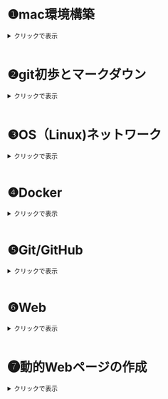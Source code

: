 
# ❶mac環境構築

<details><summary>クリックで表示</summary>

## homebrew
### *homebrewとは*
- MacやLinuxで使えるパッケージマネジャー（ソフトウェアをインストール・管理するための便利ツール）

⇨Homebrewを使うと、ターミナル上から簡単にツールを入れたりアップデートしたりできる。

 <br/>

### *インストール*
1.  公式サイトからインストール用のコマンドを入手（以下）

```
/bin/bash -c "$(curl -fsSL https://raw.githubusercontent.com/Homebrew/install/HEAD/install.sh)"
```

2. terminalに貼り付け実行（パスワードはPCのものを使用）

3. 「Press RETURN to continue or any other key to abort 」が表示されたら、Enterキーで実行

4. 「Installation successful」と出たらインストール完了

5. 以下のコマンドをterminalに入力し、バージョン情報が表示されれば正常
```
brew -v
```

 <br/>

## Git
### *Gitとは*
- コードの変更履歴を記録・管理するためのツール（**ローカル環境**）

    - 特徴：　バージョン管理・履歴・ブランチ機能・共同開発
 <br/>

### *インストール*
Gitは元々インストールされている場合もあるため、まず以下のコマンドで確認する。
```
git -v
```
git versionが表示されればGitは利用可能

*"コマンドラインデベロッパーツールが必要です"と表示された場合はインストールを行う。

完了するとGitが利用できる。

 <br/>

 ## GitHub
 ### *GitHubとは*
- Gitのデータをインターネット上で共有するサービス（**リモート環境**）

    - 特徴：　Gitのリポジトリをクラウド上に・コードの公開・共有

 <br/>

### *Githubアカウント*
Git(hub)の利用にはアカウントの作成が必要
- Github公式サイトにアクセスしてサインアップ⇨
[GitHub](https://github.com/)

<br/>

### *リポジトリの作成*
リポジトリ：　Gitで管理するプロジェクト（コード・ファイル・フォルダ・履歴等）の入れ物

- "New repository"を選択
    - Repository name：プロジェクト名
    - Description(任意)：内容の説明
    - Public / Private：公開設定 *（後で変更可能）*
    - **Initialize this repository with "README file"** ：READMEファイル（説明書）を作る場合チェック☑️



<br/>

## GitHub Desktop
### *GitHub Desktopとは*

- ターミナルを使わなくてもGitを使えるGUIツール

    - 特徴：　管理・コミット（変更記録）・プッシュ・プル・ブランチ切り替え・GitHub接続がカンタンに

<br/>

### *インストール*
1. 公式サイトからアプリをダウンロード⇨[GitHub Desktop](https://github.com/apps/desktop)

2. GitHubアカウントでログイン
3. フォルダやファイルをリポジトリへ登録

<br/>

### *使い方（GitHub Desktop版）*


---
#### push
---
 登録したファイル内容の変更等を保存すると、GitHub Desktop上に反映される

⇨　GitHub Desktop上の"Commit to main"より変更を保存

⇨　"Push origin" でGitHub上にアップロードされる

<br/>

### *使い方（コマンド版）*
ターミナルへのコマンド入力でも同じ操作ができる

git
- clone
- add
- commit
- push
- init
- remote add


<br/>

## Docker
### *Dockerとは*
- アプリと環境設定を丸ごと軽量なパッケージ（＝コンテナ）にすることで、どこでも同じ動作が保証される仕組み
    - イメージ：　コンテナを作るための設計図。OSやソフトウェア、設定が入っている。
    - コンテナ：　実際に動いている実行中の環境＝１つのVM
    - Dokerfile：　イメージを作るためのレシピ。テキストファイルで環境を定義

<br/>

### *インストール*
- Macの場合は**Docker Desktop**を使うとラク

    ⇨DockerはLinuxのVMを使っているため、Desktop版で自動構築してもらうのが簡単

1. 公式サイトからダウンロード⇨[Docker](https://www.docker.com/)

2. アプリケーションフォルダに移動し開く

3. 利用規約に同意、こだわりがなければ推奨設定を利用

4. 動作状況を確認
    - メニューバーに🐳のマークがある場合正常に起動している
    - または、ターミナル上で以下を入力し、バージョン情報が表示されれば正常
    ```
    docker -v
    ```

5. 現在実行中のDockerコンテナを確認

以下のコマンドで起動中のコンテナ一覧が表示される

```
docker ps
```
- `docker ps -a`：すべてのコンテナを表示（停止中含む）
- `docker ps -q`：コンテナIDのみを表示（スクリプトで使うときに便利）

<br/>

## docer-compose
- 複数のDockerコンテナを一括で構成・起動・管理できるツール

- Docker Desktopにcomposeも同梱されており、すぐ使える場合が多い
    - ターミナル上で以下を入力し、バージョン情報が表示されれば正常
    ```
    docker-compose -v
    ```
<br/>

## Visual Studio Code
- 拡張機能が豊富なマルチOSコードエディタ

<br/>

### *インストール*
1. 公式サイトからダウンロード⇨[visuaistudio](https://code.visualstudio.com/)

2. アプリケーションフォルダにインストールして起動
3. 拡張機能でカスタム

    - おすすめカスタム機能⇨[VScodeおすすめカスタム](https://qiita.com/qrrq/items/0e116a59743874d18cb1)

<br/>

### *terminal*
- Macのターミナル（bash,zsh）をVScode内で開いているイメージ

<br/>

## まとめ
以下が確認できればとりあえずOK
- コマンドラインで確認

    - `docker ps`

    - `docker-compose -v`

    - `git -v`

    - `brew -v`

- PCのアプリケーションフォルダで確認

    - github desktop
    - visual studio code

</details>

<br/>

# ❷git初歩とマークダウン

<details><summary>クリックで表示</summary>

## SSH（Secure Shell）
- ネットワークを通じて別のPCと安全に通信するためのプロトコル、SSH鍵ペア（**公開鍵＆秘密鍵**）で認証
- 特徴：暗号化通信、リモートアクセス、トンネリング（他のHTTPなどのプロトコルの通信も安全に）
- **GitHubなど、リモートローカル間でデータをやり取りするにはSSH認証が必要**
- 一般的にHTTPSより安全

**※HTTPS**　ーもう一つの認証方法
- アクセスのたびにユーザー名とパスワード（アクセストークン）を使って認証
- **Web通信**を安全にするために使う

<br/>

### *SSH接続の設定*
#### SSH鍵の作成
1. SShキーを入れるフォルダ（デフォルト）に移動
   ```
   $cd ~/.ssh
    ```
2. コマンドでSSH鍵ペアを生成する
    ```
    ssh-keygen -t rsa
    ```

3. 鍵の保存場所がデフォルトの`~/.ssh/id_rsa `になっていることを確認
4. パスワードの設定（入力が見えないので注意）
5. 任意でパスフレーズを設定（しない場合はエンター）

6. 以下のように生成される

<img src="https://prog-8.com/shared/images/document/34/165533606243.png" width="50%">

引用 > https://prog-8.com/docs/git-env

7. .sshファイル内に鍵が作成できていることを確認
```
ls ~/.ssh
```

#### SSH公開鍵の登録（GitHub）

1. SShキーのフォルダ（デフォルト）に移動
   ```
   $cd ~/.ssh
    ```
2. 公開鍵ファイル内容の閲覧
    ```
    cat id_rsa.pub
    ```
3. `ssh-rsa`から始まり、メールアドレスで終わる長い文字列が公開鍵
4. GitHubにログインし、「Setting > SSH and GPG keys >  New SSH key」へ

   Keyフィールドに先程の公開鍵をコピペ⇨「Add SSH Key」
5. 接続の確認
   ```
   ssh -T git@github.com
   ```
   接続できていれば以下メッセージが表示
   ```
   Hi <Your GitHub Username>! You've successfully authenticated,...
   ```

参考⇩
> https://qiita.com/shizuma/items/2b2f873a0034839e47ce

<br/>

## リポジトリ
リポジトリ：　Gitで管理するプロジェクト（コード・ファイル・フォルダ・履歴等）の入れ物

### *リポジトリの作成*
- "New repository"を選択
    - Repository name：プロジェクト名
    - Description(任意)：内容の説明
    - Public / Private：公開設定 *（後で変更可能）*
    - **Initialize this repository with "README file"** ：READMEファイル（説明書）を作る場合チェック☑️



## clone
- リモート上のリポジトリをローカルに履歴やブランチごとコピーすること
    - 特徴：　ローカルで編集可、バックアップ、バージョン管理

## commit
- ローカルリポジトリ内で変更を保存する操作
    - ファイルの状態、作成者、タイムスタンプなどの情報をもつ
    - コミットメッセージ：変更点を説明するコメントで、履歴を振り返るときに大事

## push
- commitをリモートリポジトリに送信する操作
    - 共有、バックアップになる

<br/>

### *Clone〜Pushまでの流れ　【GitHub Desktop ver.】*
[terminal(コマンド)で行う場合はコチラ](#clonepushまでの流れgitコマンドver)

＜はじめに＞
必要に応じて、ローカル上にGitのリポジトリ（履歴を管理する場所）を作成する。
- プロジェクトのフォルダ内で実行すると、”.git”という隠しフォルダが作成される。（これはバージョン管理に必要な情報を記録する）
- コマンドは以下⇩
    ```
    git init
    ```

＜Clone＞

すでにリモート環境にあるリポジトリを履歴ごとローカルにコピー⇩
```
Git clone <repositoryのURL>
```

＜commit＞

1. commitの準備として、記録したい変更を指定する(ステージング)
```
#変更したファイル名を指定
git add <file>

#現在のフォルダとその中のすべての変更をまとめて指定
git add .
```

2. ステージングした変更をリポジトリに記録（＝Commit）
```
git commit -m "<commit message>"
```

＜push＞

1. ローカルとリモートの接続を設定(リモートリポジトリ名の`<name>`は、通常は`origin`)
```
git remote add <name> <remote_repository_url>
```

2. commitをpush（`<branch＿name>`は送信したいブランチ名、mainやmasterなど）

```
git push <remote_name> <branch_name>

#通常は
git push origin main
```

<br/>

### *Clone〜Pushまでの流れ　【Gitコマンドver.】*

＜Clone＞

1. GitHub Desktopを開き、GitHubアカウントでログイン

2. - 既存リポジトリがない場合

     "Clone a repository from the Internet"を選択
   - 他のリポジトリがある場合

        左上のメニューバーからFile >Clone Repositoryを選択

3. タブからGitHub.com　>　リポジトリ一覧からクローンしたいリポジトリを選択
4. ”Local Path”からローカル上でのコピー先を選択
5. クローンが完了するとGitHub Desktopの画面がクローンしたリポジトリの管理画面に切り替わる

＜commit＞

1. 編集したファイルを保存（必須）

2. GitHub Desktopを開き、保存した変更点が表示されていることを確認

3. 画面左下のCommit Massage（Summary）を記入

4. ”Commit to main”をクリックする

＜push＞

1. GitHub Desktopの画面右上にある"Push origin" をクリック

2. GitHub上で変更点が反映されていれば成功

<br/>

## まとめ
- 安全な通信にはSSH接続が必要
- リモート・ローカル環境間でデータ転送（clone・pushなど）をするにはまずSSH接続
- コマンドを使う時は「現在地cd」と「コマンド」、「接続先」を確認

<br/>

</details>

<br/>

# ❸OS（Linux)ネットワーク

<details><summary>クリックで表示</summary>

## ネットワーク通信の設定
※今回は共有ネットワーク環境へのSSHアクセスを想定

1. SSH接続用の秘密鍵を用意、配置する
- pemファイル（鍵や証明書情報のテキストファイル）をホームディレクトリに配置
   - ない場合は`.ssh`に配置する
   ```
    #.sshの権限を一時変更
    chmod 700 .ssh/

    #pemファイルをダウンロード > .sshへ移動
    mv Downloads/<秘密鍵名.pem> .ssh/

    #pemファイルの権限変更
    chmod 600 .ssh/<秘密鍵名.pem>.pem
    ```

2. リモート環境にログインする

```
# -iで秘密鍵を指定
ssh -i ~/.ssh/<秘密鍵名.pem> <ユーザー名>@<ホスト名またはIPアドレス>
```
**＜2回目以降の接続は上記のコマンドのみ入力すればログイン可能＞**

<br/>

## シェルコマンドの実行
シェルコマンド：コンピュータに指示する言葉

オプション：コマンドの後ろにつけて指示を細かく調整する（-〇〇）

Tab補完：コマンドやファイル名などを、途中で予測して補完してくれる機能

### *基本のシェルコマンド*

#### 場所
- `cd`…ディレクトリに移動
  ```
  #パスを確認
  cd ~/<目的とするディレクトリ名>
  ```
- `find`…特定の条件でファイルやディレクトリを探す
  ```
  #カレントディレクトリ以下から特定の名前のファイルを探す

  find . -name "hoge.txt"
  ```
- `mv`…ファイル移動・ファイル名変更
  ```
  #sampleをDocumentsフォルダへ
  mv sample.txt ~/Documents/

  #oldnameからnewnameへ名称変更
  mv oldname.txt newname.txt
  ```
- `pwd`…カレントディレクトリの絶対パスを表示

#### 表示
- `ls`…ディレクトリ内容の表示
  - `ls -l`：詳細表示(権限や更新日時なども表示)
  - `ls -a`：隠しファイルを含む全てを表示
  - `ls -d`：ディレクトリ自体の内容を表示（中身ではない）
  - `ls -ld`：ディレクトリ自体が存在するかの確認

- `cat`…ファイル内容の全表示（コマンドライン上で）
- `less`…ファイル内容のページごと表示（別ウィンドウで）
    - q：終了　
    - /：検索

#### 作成
- `mkdir`…新しい空ディレクトリの作成
  ```
  mkdir <作成したいディレクトリ名>
  ```

- `touch`…新しい空ファイルの作成(既存のファイル名を指定すると、タイムスタンプのみ更新)
  ```
  touch <作成または更新したいファイル名>
  ```


#### 完全削除（注意！）
- `rm`…ファイル削除
  - `rm -r`…ディレクトリごと削除
  - `rm -i` …削除前に確認（`rm: remove 'file.txt'?`など）

#### その他操作
- `cp`…ファイルをコピー
- `grep`…検索
- `head`/`tail`…先頭/末尾の数行を表示
- `diff`…ファイルの差分を比較
- `wc`…文字数をカウント
- `tar`…アーカイブ（複数ファイルを一つにまとめる）**⇨圧縮はしない**
  ```
  tar [オプション] [アーカイブファイル名] [アーカイブするファイルまたはディレクトリ]
  ```
    - `-c`：新しいアーカイブファイルを作成
    - `-x`：アーカイブファイルを展開

- `zip`…**複数をまとめる＋圧縮**
  ```
  zip（作るZipファイル名）（圧縮するファイル）
  ```
- `unzip`…解凍

#### 特殊記号
- `*`/`?`：ワイルドカード、伏字として使える
- `|`：パイプ、前のコマンドの出力をそのまま次のコマンドに適用
- `>`：リダイレクト、出力を>の右側のファイルに上書き

<br/>

### *＋αコマンド*
<details><summary>クリックで表示</summary>

- `ln`：リンクを作成
  - ハードリンク：元ファイルの中身（inode）を見て、それにつながる別の入口を作成（＝共有）
    ⇨元ファイル消えてもデータ残る
    ```
    ln ファイル名 リンク名
    ```

  - シンボリックリンク：元ファイルへのパスを記録した別ファイルを作成（≒ショートカット）
    ⇨あくまでもショトカなので、元ファイルが消えたら消える
    ```
    ln -s target_directory リンク名
    ```

- `tr`
- `sed`
- `awk`
- `cut`
- `sort`
- `uniq`
- `comm`
- `date`


<br/>

</details>

<br/>

### *vim(vi)*
vim：テキストエディタviの拡張版、高い拡張性と軽い動作
- コマンド上で全て完結
- キーボードで全て操作可能
    - インサートモード：文字の編集
    - コマンドモード：コマンドの実行

#### 使い方
1. ターミナル上で編集したいファイルを指定
   ```
   vim <ファイル名>
   ```

2. vim画面が開く⇨`i`を入力するとインサートモードで編集できる
3. 編集後`esc`でコマンドラインモードへ
4. vimを閉じてターミナルに戻る
   - 保存: `:w`
   - 保存して終了: `:wq` または `:x`
   - 別の名前で保存: `:w <新しいファイル名>`
   - 変更がなければ終了: `:q`
   - 変更があっても強制終了: `:q!`
   - 強制的に保存して終了(権限チェックをすっ飛ばし、擬似sudo状態で書き込める): `:wq!`

## 権限
### *権限 rwxとは*
- ファイルやディレクトリに対するアクセス制御、「誰が」「何の操作を」できるか示す
- r(read・読み取り)、w(write・書き込み)、x(execute・実行)

  - **ファイルの場合**

    r：ファイル内容閲覧（＝`cat`,`less`コマンドが使える）
    w：編集・修正・削除可（＝`echo`,`rm`）
    x：ファイルをプログラムとして実行可
  - **ディレクトリの場合**
    r：ディレクトリ内のファイル名表示（＝`ls`）、**ファイルの中身を見るにはファイルの読み取り権限が別で必要**
    w：ディレクトリ内にファイル作成・名前変更・削除ができる（＝`touch`,`mkdir`,`mv`,`rm`）
    x：**ディレクトリ内に入れる**（＝`cd`）


    ⚠️たとえファイルアクセス権限があっても、そのファイルのあるディレクトリのxがないと操作できない！

<br/>

### *権限の表現方法*
- ユーザー権限は、ファイル所有者（User）・ファイルのグループ（Group）・その他（Others）の順で９ケタで表示される
  ```
  #U=rwx, G=r-x, O=r--の場合

  -rwxr-xr--  1 user group 4096 Apr 20 10:00 my_file.txt
  ```


- 各ユーザーの権限rwxは、０〜７の数字でも表現できる
- r=4, w=2, x=1となっており、権限はこの和で表現される
  - 例：r-x = 4+0+1=5（読み取り＋実行権限あり）
- `chmod`で権限を変更できる
  - ```
    chmod u+x my_script.sh  　# 所有者に実行権限を追加
    ```
  - ```
    chmod 755 my_executable 　# 数値で三者の権限を指定
    ```

参考 > https://qiita.com/shisama/items/5f4c4fa768642aad9e06

<br/>

### *基本の権限コマンド*
   - `chmod`…権限変更
   - `sudo`…＜一時的に＞管理者権限で実行（管理者はroot）

```
# ディレクトリを他人のホームディレクトリに作成

sudo -u <ターゲットユーザー名> mkdir /home/<ターゲットユーザー名>/<作成したいディレクトリ名>
```

   - `sudo -i`…一時的にrootとしログインした状態に
   - `su`…＜完全に＞ユーザー切り替え、パスワード必要、`exit`で元のユーザーへ
   - `chown`…所有者の変更
   - `chgrp`…グループを変更(グループ権限を利用したいときなど)

   - `tmp`…一時ファイルや一時ディレクトリを保存するディレクトリ
     - 通常はホームディレクトリ下に既存
     - 誰でも書き込み可能（＝一時的なファイルの共有場所になる）

<br/>

## ネットワーク通信
### *ローカルとリモート（インスタンス）間のファイル送受信*
#### scp（Secure Copy）
SSHプロトコルを使ったファイルの送受信、安全
- **リモート⇨ローカル**
  ```
  #基本（-iで秘密鍵ファイルを指定）
  scp -i <ローカルの秘密鍵ファイルパス> <リモートのユーザー名>@<リモートホスト>:<リモートのディレクトリパス>
  ```
  - 例(リモートishikawa@18.181.175.189にある、example.txtというファイルを、ローカルDesktopにコピー)
  ```
  scp -i ~/.ssh/training-2025-ishikawa.pem ishikawa@18.181.175.189:~/Kensyu/example.txt ~/Desktop/
  ```

- **ローカル⇨リモート**
  ```
  # ディレクトリの場合`-r`もつける
  scp -r <秘密鍵> <ローカルのディレクトリパス> <リモートのユーザー名>@<リモートホスト>:<リモートのディレクトリパス>

  ```
  - 例
  ```
  scp -r -i ~/.ssh/training-2025-ishikawa.pem ~/Desktop/test ishikawa@18.181.175.189:~/Kensyu/
  ```

#### curl
  様々なプロトコル（HTTPなど）でデータ転送（＝スクリプト向き）
- **Webコンテンツの取得やAPI連携**
  ```
  # ページのHTMLデータを取得
  curl <URL>
  ```

#### wget
 Webからのファイルダウンロードに特化
- Web上のファイルやサイト全体のDLに向く
  ```
  wget <URL>
  ```

<br/>

### *IPアドレス*
ネットワーク上でデバイスを識別し、通信を可能に
- グローバルIPアドレス
  - ネット上の住所、世界で一意
  - ISPが割り当て（動的か固定）
  - ネットと直接通信
- ローカルIPアドレス
  - ローカル上の住所、そのローカル上では一意
  - ルーターが自動割り当て
  - NATによりグローバルIPに変換して通信している

#### IPアドレスの確認
- グローバルIP
  ```
  curl ifconfig.me
  ```

- ローカルIP
  - コマンド
    ```
    # en0は、PC内でWifiを扱っている部分
    ifconfig en0
    ```
  - 設定から

    「システム設定 > ネットワーク > WiFi詳細 > TCP/IP」

<br/>

### *通信系コマンド*
- `ping`…「あるホスト（IPやドメイン）に対して通信が届くか」を調べるコマンド(疎通確認)
  - 他者のPCとの通信
    ```
    ping <通信したいPCのローカルIPアドレス>
    ```

  - 公式サイトとの通信
    ```
    ping <サイトのアドレス>
    ```

<br/>

## まとめ
- ネットワークへのSSH接続をする場合、**秘密鍵**を忘れずに
- コマンドライン上で直接ファイル編集をしたい場合は、適宜vimを使う
- **権限解決**は超大事！ファイル・ディレクトリの権限をそれぞれ確認し、適宜`chmod`
- ローカル・リモート間のデータ送受信は`scp`
- `ping`（疎通確認）はよく使う


</details>

<br/>

# ❹Docker

<details><summary>クリックで表示</summary>

## 仮想化
- 一つの物理的なコンピュータ上で、複数のコンピュータ環境を同時に動作させる技術
- 使いたいハード環境の再現も可（Switchでファミコンのゲームができるみたいな＝ファミコンのような動作環境をソフトウェアで作ってSwitchに入れてる）

  *ホスト型*
  - ハードウェアの上のホストOSにインストールし、その上でゲストOSを管理する
  - OSの上にOSを載せるので負荷大きい

  *ハイパーバイザー型*
  - ハードウェアにインストールし、その上でゲストOSを管理
  - CPU・メモリなどを独立したVMにする、**それぞれがOS（ゲストOS）をもつ**
  - アプリ同士の干渉がない

  *コンテナ型*
  - ホストOSにインストール、その上でアプリケーションを管理
  - アプリ＋実行用の設定等をコンテナという単位で分割、**ホストOSのカーネルを共有**(＝OSレベルでの仮想化)
  - ゲストOSが存在しない⇨起動早い
  - 軽量で高速、移植性が高い、デプロイしやすい


## Docker Engineとは
コンテナ型仮想化ソフトウェア。ホストOSのカーネルを使って動作しており、この上にコンテナを乗せられる。

- **docker CLI**
Docker Engine用のコマンドラインツール

<br/>

## Dockerとは
- コンテナ型仮想化を行うプラットフォームの一つ
  - 環境の再現性高い（パッケージなので）
  - アプリ配布・デプロイが簡単
  - アプリが小さく分割でき、開発が効率化
  - リソース効率が高い（負荷小さい）
  - CI/CDの効率化

### *Dockerの仕組み*
- アプリと環境設定を丸ごと軽量なパッケージ（＝Dockerイメージ）にし、イメージからコンテナという実行環境を起動する
⇨どこでも同じ動作が保証される仕組み

    - Dockerfile：　イメージのレイヤーを作るための設計図。テキストファイルで環境を定義
      - レイヤー式なので、既存のイメージに追加するだけでOK（欲しいコマンドなど書き足す）

    - **イメージ**：　コンテナを作るためのテンプレート。ソフトウェア・設定に関するファイルやメタ情報が入ったレイヤー構造をもつ

    - **コンテナ**：　実際に動作する実行環境＝１つの軽量なVM

- ①既存のイメージを用いてコンテナを作る方法と、②Dockerfile⇨イメージ⇨コンテナの順に作る方法がある


## ①コンテナ起動（既存のイメージを用いる）

### 前提条件
- Docker Desktopがインストール済み
- ターミナルが起動できる

※今回は Ubuntu公式Dockerイメージを使用

### *新しくコンテナを作る*
1. Dockerがインストールされていることを確認
   ```
   docker -v
   ```
2. Docker Hubから、Ubuntu公式イメージをダウンロード
   ```
   docker pull ubuntu
   ```
3. コンテナを起動`docker run`ー　実行するコマンドを指定しないと停止するので、通常はrunのみでは使わない

   ```
   # 対話的なシェルを起動（一般的なコマンド・コンテナ操作が可能）

   docker run -it ubuntu /bin/bash
   ```
4. 起動中のコンテナを確認

   ```
   docker ps
   または
   docker container ls [option]
   ```
- `docker ps -a`：すべてのコンテナを表示（停止中含む）
- `docker ps -q`：コンテナIDのみを表示（スクリプトで使うときに便利）

※今いるコンテナの名前（ID）を知りたい場合`docker ps`は使えないので以下を使う
```
echo $CONTAINER_NAME
```

5. コンテナを停止
   ```
   docker stop <コンテナ名またはID>
   ```
## ②コンテナ起動（Dockerfile⇨イメージ⇨コンテナの順に作る）

1. Dockerfileを読み込んで、指示された手順を実行し、最終的にDockerイメージを生成
   ```
   docker build [オプション] [Docker fileのあるディレクトリパス]
   ```

2. イメージからコンテナを作る（既存の場合と同じ）
   ```
   docker run -it ubuntu /bin/bash
   ```

<br/>

## *既存のコンテナに入る*
1. コンテナを動かす
   ```
   docker start <Dockerの名前かID>
   ```
2. 動かしたコンテナに入る
   （実行中のコンテナ内で新しいコマンドを実行する`exec`）
```
docker exec -it <DockerのID> /bin/bash
```

<br/>

## コンテナ内での操作
- 対話的なシェルを起動していれば、通常のシェルコマンド（`ls` など）でOK
-  vimを開くとき
コンテナ内でのvimインストールが必要（その後は通常と同じ）
```
apt-get update
apt-get install vim
```

※Dockerfileを作る時点でvimの設定を入れておけば、インストールは不要になる

<br/>

### イメージタグとバージョン指定
タグ：イメージのバージョンを識別・特定するラベル

⇨バージョン指定することで、完全に同じ環境を再現できるように

`ubuntu:20.04`＝イメージ名：タグ
※指定しないと`latest`タグになる（非推奨）

<br/>

## バインドマウント
- ホストマシン（Dockerが動作しているPC）のファイル・ディレクトリを、コンテナ内にマウント（接続）する（≒共有フォルダ）
- コンテナ内で変更すると、元ファイルも連動
  - コード変更のたびにコンテナを再構築する必要がなくなる
  - コンテナを削除してもホスト上にデータ残る

<br/>

### *マウントのしかた*
1. マウントしたいホストOSのディレクトリに移動
2. 以下で新たなコンテナを作成
   ※バインドマウントは既存のコンテナにはつけられない

```
<マウントしたいホストOSのディレクトリ> % docker run -it --mount type=bind,source="$(pwd)",target=/app ubuntu /bin/bash
```

またはターミナル上で
```
docker run -it --name <作るコンテナ名> -h dirtest --mount type=bind,src=<ローカルのパス>,dst=/app/dm_test ubuntu /bin/bash
```

<br/>

#### オプション-it
`docker run`に必須のオプション
- コンテナ内でのコマンド入力が可能に・コンテナの出力がターミナルに表示されるようになる

*詳細*

`-i`（ローカルの入力をコンテナの標準入力に接続）と、`-t`（コンテナ内のプロセスがターミナルで動作しているかのように振る舞う）を合体

<br/>

## リモート環境でコンテナを操作
1. リモート環境に接続（SSH）
   ```
   #例
   ssh -i ~/.ssh/training-2025-username.pem <username>@3.112.222.235
   ```
2. 基本コマンドは同様
3. ⚠️**バインドマウントのみ注意**

   直接ローカルからファイルをマウントすることはできない（リモートホストへのファイル転送を挟む必要がある）

   1. ローカルファイルをリモートに転送（scp）
   ```
   # デスクトップのtestディレクトリをリモートのKensyuに転送

   scp -r -i ~/.ssh/training-2025-ishikawa.pem ~/Desktop/test ishikawa@3.112.222.235:~/Kensyu/
   ```
   2. リモートのパス（ローカルファイルを入れたところ）を指定し、バインドマウントした新しいコンテナを作成

    ```
    # リモートホストのKensyuと、コンテナ上の/dm_testをマウント

    docker run -it --name remote_dm -h dirtest --mount type=bind,src=/home/ishikawa/Kensyu/test,dst=/app/dm_test ubuntu /bin/bash
    ```

    3. マウントしたディレクトリに移動し、ローカルのディレクトリ（ファイル）があるか確認
    `cd` `ls -l`

## volume
ボリューム：Docker上にあるデータの永続的な保管場所（≒ハードディスク）


<br/>

## 基本コマンドまとめ
- `docker pull`：イメージを取得
- `docker run`：新しくコンテナを作る
- `docker images``docker image ls`：保存されているイメージを確認
- `docker rm`：コンテナを削除・`rmi`だとイメージを削除
- `docker exec`：実行中のコンテナ内に命令する
- `docker cp`：ホストーコンテナ間でコピー（同期は無し）
- `docker start`：既存のコンテナを起動
- `docker top`：コンテナ内で動作しているプロセスを表示

- `image build`：Dockerfileからイメージを作成

<br/>

## 基本オプションまとめ
- `-it`：`docker run`に必須のオプション
  - コンテナ内でのコマンド入力が可能に・コンテナの出力がターミナルに表示されるようになる
- `-d`：バックグラウンドでコンテナを実行
  - 常に動作させるアプリなど
- `--name`：名前をつける

<br/>

## docker-compose
- 複数のDockerコンテナを一括で構成・起動・管理できるツール
- Yamlファイルにすることで、複数のdockerコマンドをまとめて実行可能

- Docker Desktopにcomposeも同梱されており、すぐ使える場合が多い
    - ターミナル上で以下を入力し、バージョン情報が表示されれば正常
    ```
    docker-compose -v
    ```

<br/>


<br/>

</details>

<br/>

# ❺Git/GitHub

<details><summary>クリックで表示</summary>

## Git
### *Gitとは*
- コードの変更履歴を記録・管理するためのツール（**ローカル環境**）

    - 特徴：　バージョン管理・履歴・ブランチ機能・共同開発

※インストール等については[Mac環境構築](#git)を参照

 <br/>

 ## GitHub
 ### *GitHubとは*
- Gitのデータをインターネット上で共有するサービス（**リモート環境**）
- 特徴：　Gitのリポジトリをクラウド上に・コードの公開・共有

<br/>

## GitHub Desktop
### *GitHub Desktopとは*

- ターミナルを使わなくてもGitを使えるGUIツール

    - 特徴：　管理・コミット（変更記録）・プッシュ・プル・ブランチ切り替え・GitHub接続がカンタンに

<br/>

##　基本用語
- リポジトリ：Gitで管理するプロジェクト（コード・ファイル・フォルダ・履歴等）の入れ物
- working directory（ワークツリー）：ファイルを作成したり編集するディレクトリ
- staging area（インデックス）：次にコミットする変更を一時的に保管

*使い方*

## ①GitHub Desktopの場合
[コマンドの場合はこちら](#コマンドの場合)

### *リポジトリの作成*

- "New repository"を選択
    - Repository name：プロジェクト名
    - Description(任意)：内容の説明
    - Public / Private：公開設定 *（後で変更可能）*
    - **Initialize this repository with "README file"** ：READMEファイル（説明書）を作る場合チェック☑️


<br/>

## ②コマンドの場合（ローカル）

### *リポジトリの作成〜コミットまで*
1. プロジェクト用のルートディレクトリを作成し、移動
   ```
   cd ~/Documents
   mkdir IT-training
   cd IT-training 
   ```
2. `.git`ディレクトリgitのバージョン管理情報全てを格納する隠しディレクトリ）を配置
   - これをルートディレクトリ下におくことでプロジェクトがgitの管理下に入る
  ```
  git init
  ```
3. リポジトリのワーキングディレクトリ下で新規ファイルを作成
   ```
   touch 0423.txt
   ```
4. 新規ファイルをステージングエリアに追加
   ```
   git add 0423.txt
   ```
5. 必要に応じて`git status`で状態を確認
   - ワーキングディレクトリの状態（ステージングまで反映されていない変更やファイルの確認など）
   - ステージングエリアの状態（`git add`されたファイル情報）
6. ステージングエリアの内容をコミット
   ```
   #-m以下はコミットメッセージ
   git commit -m "Add new file: 0423.txt"
   ```
7. `git status`でコミットできているか確認
8. ファイル内容を編集した場合も、同様にadd⇨commit

<br/>

### コミットを修正・取り消す
HEAD：最新のコミット
- `git reset`
  - `--soft`：ステージング・ワーキングの内容は変更せずに、HEADを指定したコミットにする（前のコミットでの変更は、「ステージ前」として残る）
  - 直前のコミットを修正したい場合
  - `--mixed`：ステージングの内容をクリア（前のコミットでの変更は、「ステージ前」として残る）
  - 間違えたコミットを取り消し、ステージングからやり直す場合
  - `--hard`：指定したコミット時の状態に戻す（それ以降のコミット内容は全て破棄）
  - ローカルで履歴を完全削除したい場合（非推奨）

<br/>

- `git log`:リポジトリのコミット履歴を表示する

<br/>

## ブランチ
- プロジェクトの履歴・機能を枝分かれ上に表すもの
  - 並行作業・分離しての機能開発やバグ修正・実験に向いている
- main branch：リポジトリにデフォルトであるブランチ、最終的に全てマージされる幹

### ブランチの作成
1. ブランチの状態の確認（＊ついているのが現在地）
   ```
   #-aでローカル・リモート両方のブランチを表示
   git branch -a
   ```
2. 新しいブランチの作成（新しいブランチは、最初元のブランチと同じ情報をもつ）
   ```
   git branch <ブランチ名>
3. 作成したブランチに切り替える
   ```
   git checkout <切り替えたいブランチ名>
   ```

### ブランチでの操作
1. 操作したいブランチに切り替え`git checkout`
2. ブランチ上でファイルを編集しコミット
3. ブランチ上でpush
4. 元のブランチ（mainなど）にマージする

### GitHubからcloneして編集・Pushする場合
1. GitHubの目的のリポジトリからclone
   ```
   git clone <リポジトリURL>
   ```
2. cloneしてきたリポジトリに移動
3. ブランチの作成・編集・add・commit
4. リモートリポジトリにpush
   ```
   git push -u origin ishikawa
   ```
5. GitHub上に変更が反映されているか確認⇨プルリクエスト
6. マージ

`git stash`：コミットせずに変更内容を保存したいときに、一時的に保存する

※別の場所に移動してコミットする（コミットはしたい）場合はそのまま移動してコミットすればいい



</details>

<br/>

# ❻Web
<details><summary>クリックで表示</summary>

- Webブラウザ：PC等にインストールされているソフトウェア、Chrome・Safariなど
- Webサーバー：インターネットに接続されたコンピュータで動作するソフトウェア、nginx・Apacheなど
- DNSサーバー：ドメイン名（人間の指示）に対応するIPアドレスを特定する

## Webサイトの表示（クライアント-サーバーモデル）
1. ドメイン名（https〜）を入力⇨WebブラウザがHTTPリクエストを作成
   - どのWebサーバーに何を要求しているか等の情報を含む
2. DNSサーバーがドメイン名をIPアドレスに変換⇨Webブラウザに返す
3. ブラウザがWebサーバーに接続
4. Webサーバーがブラウザからのリクエストを受け取る
5. 要求されたデータを含む**HTTPレスポンス**をブラウザに返す
6. ブラウザは受け取った内容を画面に反映
   - HTML：基本表示
   - CSS：見た目の装飾
   - JavaScript：動的な動き

## HTML
- Webページを作成するためのマークアップ言語（＝テキストを<>で囲むことで役割を定義する）
- HTML5は最新主要バージョン


### HTMLを書く
```
<!DOCTYPE html>　＃HTML5であることを宣言
<html lang="ja">
<head>　＃画面表示されない設定（文字コード・タイトルなど）
    <meta charset="UTF-8">
    <title>ページのタイトル</title>
</head>
<body>
    <h1>見出し</h1>　＃数字が大きくなると重要度下がる
    <p>これは段落です。</p>
    <a href="https://www.example.com">リンク</a>
    <img src="image.jpg" alt="説明">
</body>
</html>
```


## HTTP/HTTPS
- WebブラウザとWebサーバーがやり取りするための通信プロトコル（規約）
  - リクエスト：ブラウザ⇨サーバー
    - Method：要求する操作内容
    - URL：リソースの場所
    - ヘッダー：リクエストへの追加設定（ブラウザ種類の指定など）
    - Body：データの内容

  - レスポンス：サーバー⇨ブラウザ
    - ステータスコード：処理結果を表す3桁の数字（200OK、404NotFoundなど）
    - ヘッダー：追加情報（データ形式など）
    - Body


- ステートレス：過去のリクエストやレスポンスの履歴は保持しない⇨保持するには別でCookie等を用いる
- HTTPS：暗号化したもの

## HTMLを表示する
①ローカル上で直接開く

![イメージ①](https://github.com/Suzuka-Ishikawa/IT-training/blob/main/img/web%E4%BB%95%E7%B5%84%E3%81%BF%E2%91%A0.png)

HTMLファイルを検索バーにドラッグor Finderで開く

```
# fileプロトコル：ファイルシステムを介してローカルと直接やり取り
file:///Users/…
```

②ローカルにnginxを導入

![イメージ②](https://github.com/Suzuka-Ishikawa/IT-training/blob/main/img/Web%E4%BB%95%E7%B5%84%E3%81%BF%E2%91%A1.png)


1. Homebrewを通してnginxをインストール⇨起動
   ```
   brew install nginx
   brew services start nginx
   ```
2. nginx設定ファイルを開き、http>server>rootを確認（ここがアクセス先になる）
3. 必要に応じて設定を変更
   ```
   vim /usr/local/etc/nginx/nginx.conf

   # rootの後がパス、indexの後が最初に探すファイル名
   root   /Users/brainsadmin20250401/Documents;
            index  index.html index.htm test.html;
   ```
4. 設定のテスト（構文エラーがないか）
   ```
   sudo nginx -t
   ```
5. 変更を反映（リロード）
   ```
   brew services reload nginx
   ```
6. ブラウザでアクセス
   ```
   http://localhost:8080/test.html
   ```

③Dockerでnginxコンテナを起動

![イメージ③](https://github.com/Suzuka-Ishikawa/IT-training/blob/main/img/Web%E4%BB%95%E7%B5%84%E3%81%BF%E2%91%A2.png)

1. Dockerデスクトップを起動
2. nginx公式イメージをインストール
   ```
   docker pull nginx
   ```
3. 「ポートマッピング」＋「目的のファイルとバインドマウント」したコンテナを起動する
   ```
   docker run -it -d -p 8080:80 --name test_nginx4 -v /Users/brainsadmin20250401/Documents://usr/share/nginx/html nginx:latest
   ```
4. ②と同じく`localhost:8080`からのドメインで検索
   ```
   http://localhost:8080/test.html
   ```

### Dockerでのnginx起動が便利な理由
nginxを直接OSにインストールしてしまうと…
- nginx本体をアンインストールしても、設定ファイル等が残ってしまう（バグを起こすことも）

## Dockerのポートマッピング
- 隔離されたコンテナのポートと、ホストOSの特定のポートを関連づける
- ホストOSからhttp://localhost:8080 にアクセスすると、コンテナ内のWebサーバーに接続
  ```
  docker run -p 8080:80 my-web-app
  ```

## file/HTTPプロトコルの違い
- `file:///`
  - ローカル上のファイルシステムに直アクセス
  - 直接ファイルを読み込みレンダリング（＝Webサーバーを介さない）
- `HTTP`
  - WebサーバーとWebブラウザが通信するためのプロトコル
  - `localhost`の場合は、ローカル上（PCなどのコンピュータ）で動作しているWebサーバーに対してリクエスト

<br/>

# まとめ
- WebページはWebブラウザとWebサーバーが、HTTPというプロトコル（規則）に則ってデータを送受信することで表示される
- その過程で、IPアドレスを扱うDNSサーバーや、Dockerコンテナと紐付けるポートマッピングが仲介することが多い
- WebサーバーはDockerコンテナ上に構築すると管理や移籍が楽＆キレイ

</details>

<br/>

# ❼動的Webページの作成

<details><summary>クリックで表示</summary>

## 今回のゴール
" EC2上の任意インスタンス上にdocker上でwebサーバ（nginx）が稼働し、ブラウザからアクセスすると動きのあるページが閲覧できる "
- コンテナは決められたEC2インスタンスで稼働する
- あらかじめ決められた条件（ポート等）を満たしている
- 稼働した元となるコード（index.htmlやDockerファイル等）はGitHub上にアップロードされている
- README.mdがあり、そこには構築が記載され、環境が再現可能

<br/>

## Dockerfileの作成

```
# ベースイメージを指定
FROM ubuntu:20.04

# 作業ディレクトリを/appに設定（/appはコンテナ上の慣例的な作業ディレクトリ）
WORKDIR /app

# パッケージリストを更新
RUN apt-get update

# vimをインストール
RUN apt-get update && \
    apt-get install -y vim

# Nginxをインストール
RUN apt-get install -y nginx

# ローカルのファイルをコンテナ内の/appディレクトリにコピー
COPY . /app/

# Nginxのデフォルトの公開ディレクトリを削除
RUN rm -rf /var/www/html

# /appの内容をNginxのデフォルトの公開ディレクトリにシンボリックリンク（nginxが/appのファイルを参照できる）
RUN ln -s /app /var/www/html

# 公開するポートを指定（HTTPのデフォルトポート）
EXPOSE 80

# スクリプトを実行するコマンド（今回はnginxを起動）
CMD ["nginx", "-g", "daemon off;"]
```

## HTMlの作成
ページの基本構造

```
<!DOCTYPE html>　＃HTML5であることを宣言
<html lang="ja"> ＃ページで利用する言語を指定
<head>　＃画面表示されない設定（文字コード・タブのタイトルなど）
    <meta charset="UTF-8">　＃文字エンコーディング（文字の正しい表示）
    <title>IT-training</title>　＃タブに表示されるタイトル（SEOに重要）
　　<link rel="stylesheet" href="styles.css">　＃CSSファイル（今回はstyles.css）の読み込み
　　<link rel="icon" href="favicon.ico"> ＃ファビコン（タブのアイコン）の指定
　　<script src="script.js"></script>　＃JavaScriptファイルの読み込み
</head>
<body>
　　<div class="container">　＃divで段落わけ、containerという名前のclass名を適用
   　　 <h1>シンプルToDo</h1>　＃見出し、数字が小さいほど強調

        <div class="input-area">　＃新しいタスクの入力欄とボタンを段落化
            <input type="text" id="taskInput" placeholder="新しいタスクを入力">　＃タスク入
力のテキストボックス（idはJSから参照するときに使う）
            <button id="addTaskBtn">追加</button>　＃タスク追加用ボタン
        </div>

        <ul class="task-list" id="taskList">　＃タスク表示の順序なしリスト
            </ul>
    </div>

</body>
</html>
```

## CSSの作成
Webページの基本的な見た目を定義
```

```

## JavaScriptの作成
Webページに動きのある機能を追加
```
```

※作成したDockerfileは、ルートディレクトリ上（HTML、CSS、JSファイルがある場所）におく

## ローカルのDockerでの実装
1. Dockerイメージのビルド
   ターミナル上でDockerfileのあるディレクトリに移動しビルド
   ```
   docker build -t <your_image_name> .

   # ビルドされたか確認
   docker images
   ```
2. Dockerコンテナの実行
   ```
   #ホストマシンが8080ポートをコンテナの80番ポートにマッピング
   docker run -d -p 8080:80 <your_image_name>
   ```
3. ブラウザで`http://localhost:8080`にアクセスしてWebページが閲覧できるか確認

<br/>

## リモートのDockerでの実装
1. Dockerイメージにタグ付け
   ```
   docker tag <your_image_name> <your_dockerhub_username>/<your_repository_name>:latest
   ```
2. DockerHubのリポジトリにdockerイメージをプッシュ
   ```
   docker push <your_dockerhub_username>/<your_repository_name>:latest
   ```

3. EC2インスタンスの起動・接続
   ```
   ssh -i ~/.ssh/training-2025-ishikawa.pem ishikawa@57.180.48.167
   ```
4. EC2インスタンス上にイメージをプル
   ```
   docker pull <your_dockerhub_username>/<your_repository_name>:latest
   ```
5. Dockerコンテナの実行
   ```
   #EC2インスタンスの80番ポートをコンテナの80番ポートにマッピング
   docker run -d -it --name IT-training -p 80:80 <your_dockerhub_username>/<your_repository_name>:latest
   ```
6. EC2インスタンスのパブリックIPアドレスを確認→ブラウザで表示
   ```
   curl -s ifconfig.me
   ```

## 構成ファイルの編集（イメージの再ビルド）
1. ファイルを編集
2. これまで同様にイメージをビルド
   ```
   docker build -t <your_image_name> .
   ```
3. 古いコンテナを停止・削除
   ```
   docker stop <container_id>
   docker rm <container_id>
   ```
4. 再ビルドしたイメージを用いてコンテナを起動

## 構成ファイルの編集（マウント）
毎回イメージの再ビルドをするのは非効率

→ホストマシンのディレクトリをコンテナにマウント

1. ローカルのディレクトリをインスタンス上に転送
   ```
   scp -r -i ~/.ssh/training-2025-ishikawa.pem ~/Documents/GitHub/S.I ishikawa@57.180.48.167:~/Web/
   ```
2. インスタンス環境上に移動
3. バインドマウント・ポートマッピングしたコンテナを起動
   ```
   #最初に実行するコマンド（CMD）はDockerfile上で指定しているため、/bin/bashなどは付けない

   docker run -d -it --name web_test -h dirtest -p 8082:80 --mount type=bind,src=/home/ishikawa/Web,dst=/app suzukai/it-training:latest
   ```
4. ブラウザでアクセス
   ```
   http://57.180.48.167:<ホストのポート番号＞/
   ```
　またはパブリックIPアドレスを確認しアクセス
   ```
   curl -s ifconfig.me
   ```

## ページ表示に変更が反映されないとき
1. ブラウザのキャッシュの確認
  - キャッシュの影響で変更前の内容が表示されることも
    - 強制リロード（ハードリロード）`Cmd + Shift + R`やリロードボタン
    - 開発者ツールのアプリケーションタブ > Clear storage > Clear site data
2. ポートマッピングの確認
   - ホスト側のポート番号に重複があると干渉
   - 通常8080:80となっているが適宜8081〜に変更する
3. マウントの確認
   - バインド・ボリュームマウントをあらかじめ設定しておき、開発中でもブラウザで表示状態が確認できるようにする

<br/>

※混乱してしまったら諦めて作り直す⇩
<details><summary>クリックで表示</summary>
イメージ名・ポート番号等を新たに設定し、新しくコンテナ作り直す（上記の手順を一周する）

1. ローカルのDockerfileのあるディレクトリに移動
2. イメージをビルド
   ```
   docker build -t todo3 .
   ```
3. ローカルでDockerコンテナ起動、確認
   ```
   #ホストのポート番号注意
   docker run -d -p 8084:80 todo3
   ```
4. イメージにタグをつける
   ```
   docker tag todo3 suzukai/it-trai
   ning:latest
   ```
5. タグをつけたイメージをDocker Hubにプッシュ
   ```
   docker push suzukai/it-training:latest
   ```
6. インスタンス環境にログイン
7. インスタンス上でイメージをプル
   ```
   docker pull suzukai/it-training:latest
   ```
8. コンテナを起動
   ```
   #ホストのポート番号に注意（重複ないように）
   docker run -d -it --name web_container1 -p 8085:80 suzukai/it-training:latest
   ```

</details>

<br/>

### ローカルストレージ

<br/>


</details>

<br/>
